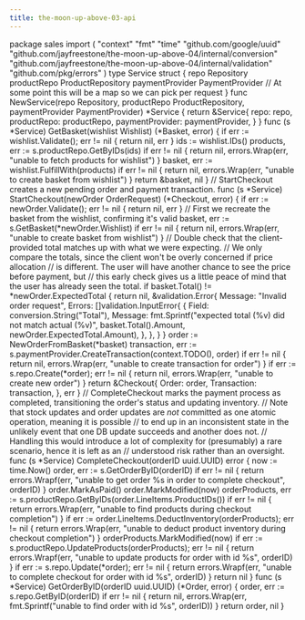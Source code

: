 ```yaml
---
title: the-moon-up-above-03-api
---
```

package sales import ( "context" "fmt" "time" "github.com/google/uuid" "github.com/jayfreestone/the-moon-up-above-04/internal/conversion" "github.com/jayfreestone/the-moon-up-above-04/internal/validation" "github.com/pkg/errors" ) type Service struct { repo            Repository productRepo     ProductRepository paymentProvider PaymentProvider // At some point this will be a map so we can pick per request } func NewService(repo Repository, productRepo ProductRepository, paymentProvider PaymentProvider) *Service { return &Service{ repo:            repo, productRepo:     productRepo, paymentProvider: paymentProvider, } } func (s *Service) GetBasket(wishlist Wishlist) (*Basket, error) { if err := wishlist.Validate(); err != nil { return nil, err } ids := wishlist.IDs() products, err := s.productRepo.GetByIDs(ids) if err != nil { return nil, errors.Wrap(err, "unable to fetch products for wishlist") } basket, err := wishlist.FulfillWith(products) if err != nil { return nil, errors.Wrap(err, "unable to create basket from wishlist") } return &basket, nil } // StartCheckout creates a new pending order and payment transaction. func (s *Service) StartCheckout(newOrder OrderRequest) (*Checkout, error) { if err := newOrder.Validate(); err != nil { return nil, err } // First we recreate the basket from the wishlist, confirming it's valid basket, err := s.GetBasket(*newOrder.Wishlist) if err != nil { return nil, errors.Wrap(err, "unable to create basket from wishlist") } // Double check that the client-provided total matches up with what we were expecting. // We only compare the totals, since the client won't be overly concerned if price allocation // is different. The user will have another chance to see the price before payment, but // this early check gives us a little peace of mind that the user has already seen the total. if basket.Total() != *newOrder.ExpectedTotal { return nil, &validation.Error{ Message: "Invalid order request", Errors: []validation.InputError{ { Field:   conversion.String("Total"), Message: fmt.Sprintf("expected total (%v) did not match actual (%v)", basket.Total().Amount, newOrder.ExpectedTotal.Amount), }, }, } } order := NewOrderFromBasket(*basket) transaction, err := s.paymentProvider.CreateTransaction(context.TODO(), order) if err != nil { return nil, errors.Wrap(err, "unable to create transaction for order") } if err := s.repo.Create(*order); err != nil { return nil, errors.Wrap(err, "unable to create new order") } return &Checkout{ Order:       order, Transaction: transaction, }, err } // CompleteCheckout marks the payment process as completed, transitioning the order's status and updating inventory. // Note that stock updates and order updates are *not* committed as one atomic operation, meaning it is possible // to end up in an inconsistent state in the unlikely event that one DB update succeeds and another does not. // Handling this would introduce a lot of complexity for (presumably) a rare scenario, hence it is left as an // understood risk rather than an oversight. func (s *Service) CompleteCheckout(orderID uuid.UUID) error { now := time.Now() order, err := s.GetOrderByID(orderID) if err != nil { return errors.Wrapf(err, "unable to get order %s in order to complete checkout", orderID) } order.MarkAsPaid() order.MarkModified(now) orderProducts, err := s.productRepo.GetByIDs(order.LineItems.ProductIDs()) if err != nil { return errors.Wrap(err, "unable to find products during checkout completion") } if err := order.LineItems.DeductInventory(orderProducts); err != nil { return errors.Wrap(err, "unable to deduct product inventory during checkout completion") } orderProducts.MarkModified(now) if err := s.productRepo.UpdateProducts(orderProducts); err != nil { return errors.Wrapf(err, "unable to update products for order with id %s", orderID) } if err := s.repo.Update(*order); err != nil { return errors.Wrapf(err, "unable to complete checkout for order with id %s", orderID) } return nil } func (s *Service) GetOrderByID(orderID uuid.UUID) (*Order, error) { order, err := s.repo.GetByID(orderID) if err != nil { return nil, errors.Wrap(err, fmt.Sprintf("unable to find order with id %s", orderID)) } return order, nil }

